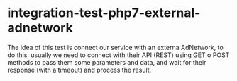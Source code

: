 # integration-test-php7-external-adnetwork
The idea of this test is connect our service with an externa AdNetwork, to do this, usually we need to connect with their API (REST) using GET o POST methods to pass them some parameters and data, and wait for their response (with a timeout) and process the result.
